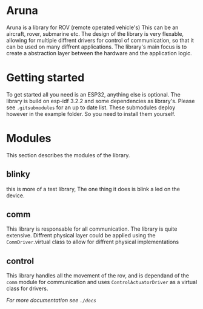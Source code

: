 # Aruna

Aruna is a library for ROV (remote operated vehicle's) This can be an aircraft, rover, submarine etc. 
The design of the library is very flexable, allowing for multiple diffrent drivers for control of communication, so that it can be used on many diffrent applications. The library's main focus is to create a abstraction layer between the hardware and the application logic.

# Getting started

To get started all you need is an ESP32, anything else is optional. The library is build on esp-idf 3.2.2 and some dependencies as library's. Please see `.gitsubmodules` for an up to date list. These submodules deploy however in the example folder. So you need to install them yourself.

# Modules

This section describes the modules of the library.

## blinky

this is more of a test library, The one thing it does is blink a led on the device.

## comm

This library is responsable for all communication. The library is quite extensive. Diffrent physical layer could be applied using the `CommDriver`.virtual class to allow for diffrent physical implementations

## control

This library handles all the movement of the rov, and is dependand of the `comm` module for communication and uses `ControlActuatorDriver` as a virtual class for drivers.


*For more documentation see `./docs`*